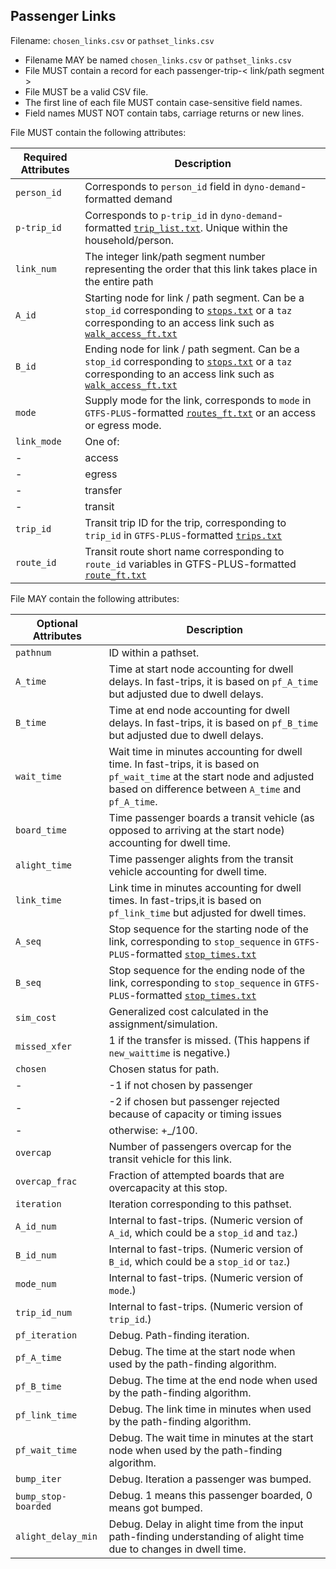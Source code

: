 ## Passenger Links
Filename: `chosen_links.csv` or `pathset_links.csv`

 *  Filename MAY be named `chosen_links.csv` or `pathset_links.csv`
 *  File MUST contain a record for each passenger-trip-< link/path segment >
 *  File MUST be a valid CSV file.
 *  The first line of each file MUST contain case-sensitive field names.
 *  Field names MUST NOT contain tabs, carriage returns or new lines.

File MUST contain the following attributes:

Required Attributes	| Description										
----------			| -------------		
`person_id`			| Corresponds to `person_id` field in `dyno-demand`-formatted demand
`p-trip_id`			| Corresponds to `p-trip_id` in `dyno-demand`-formatted [`trip_list.txt`](https://github.com/osplanning-data-standards/dyno-demand/blob/master/files/trip_list.md).  Unique within the household/person. 
`link_num`			| The integer link/path segment number representing the order that this link takes place in the entire path
`A_id`				| Starting node for link / path segment.  Can be a `stop_id` corresponding to [`stops.txt`](https://github.com/osplanning-data-standards/GTFS-PLUS/blob/master/files/stops.md) or a `taz` corresponding to an access link such as [`walk_access_ft.txt`](https://github.com/osplanning-data-standards/GTFS-PLUS/blob/master/files/walk_access_ft.md)
`B_id`				| Ending node for link / path segment. Can be a `stop_id` corresponding to [`stops.txt`](https://github.com/osplanning-data-standards/GTFS-PLUS/blob/master/files/stops.md) or a `taz` corresponding to an access link such as [`walk_access_ft.txt`](https://github.com/osplanning-data-standards/GTFS-PLUS/blob/master/files/walk_access_ft.md)
`mode`          	| Supply mode for the link, corresponds to `mode` in `GTFS-PLUS`-formatted [`routes_ft.txt`](https://github.com/osplanning-data-standards/GTFS-PLUS/blob/master/files/routes_ft.md) or an access or egress mode.
`link_mode`			| One of: 
-					|    access
-					|    egress
-					|    transfer
-					|    transit
`trip_id`			| Transit trip ID for the trip, corresponding to `trip_id` in `GTFS-PLUS`-formatted [`trips.txt`](https://github.com/osplanning-data-standards/GTFS-PLUS/blob/master/files/trips.md)
`route_id`			| Transit route short name corresponding to `route_id` variables in GTFS-PLUS-formatted [`route_ft.txt`](https://github.com/osplanning-data-standards/GTFS-PLUS/blob/master/files/routes_ft.md)

File MAY contain the following attributes:

Optional Attributes	| Description										
----------			| -------------		
`pathnum`			| ID within a pathset.
`A_time` 			| Time at start node accounting for dwell delays. In fast-trips, it is based on `pf_A_time` but adjusted due to dwell delays.
`B_time` 			| Time at end node accounting for dwell delays.  In fast-trips, it is based on `pf_B_time` but adjusted due to dwell delays.
`wait_time` 		| Wait time in minutes accounting for dwell time.  In fast-trips, it is based on `pf_wait_time` at the start node and adjusted based on difference between `A_time` and `pf_A_time`.
`board_time` 		| Time passenger boards a transit vehicle (as opposed to arriving at the start node) accounting for dwell time.
`alight_time`		| Time passenger alights from the transit vehicle accounting for dwell time.
`link_time` 		| Link time in minutes accounting for dwell times.  In fast-trips,it is based on `pf_link_time` but adjusted for dwell times.
`A_seq` 			| Stop sequence for the starting node of the link, corresponding to `stop_sequence` in `GTFS-PLUS`-formatted [`stop_times.txt`](https://github.com/osplanning-data-standards/GTFS-PLUS/blob/master/files/stop_times.md)
`B_seq` 			| Stop sequence for the ending node of the link, corresponding to `stop_sequence` in `GTFS-PLUS`-formatted [`stop_times.txt`](https://github.com/osplanning-data-standards/GTFS-PLUS/blob/master/files/stop_times.md)
`sim_cost` 			| Generalized cost calculated in the assignment/simulation.
`missed_xfer` 		| 1 if the transfer is missed. (This happens if `new_waittime` is negative.)
`chosen` 			| Chosen status for path. 
- 					| 	-1 if not chosen by passenger
- 					| 	-2 if chosen but passenger rejected because of capacity or timing issues
- 					| 	otherwise: <iteration>+<simulation>\_<iteration>/100.
`overcap`			| Number of passengers overcap for the transit vehicle for this link.
`overcap_frac` 		| Fraction of attempted boards that are overcapacity at this stop.
`iteration` 		| Iteration corresponding to this pathset.
`A_id_num`			| Internal to fast-trips. (Numeric version of `A_id`, which could be a `stop_id` and `taz`.)
`B_id_num`			| Internal to fast-trips. (Numeric version of `B_id`, which could be a `stop_id` or `taz`.)
`mode_num`			| Internal to fast-trips. (Numeric version of `mode`.)
`trip_id_num`		| Internal to fast-trips. (Numeric version of `trip_id`.)
`pf_iteration`		| Debug. Path-finding iteration.
`pf_A_time` 		| Debug. The time at the start node when used by the path-finding algorithm.
`pf_B_time` 		| Debug. The time at the end node when used by the path-finding algorithm.
`pf_link_time`		| Debug. The link time in minutes when used by the path-finding algorithm.
`pf_wait_time`		| Debug. The wait time in minutes at the start node when used by the path-finding algorithm.
`bump_iter`       	| Debug. Iteration a passenger was bumped.
`bump_stop-boarded` | Debug. 1 means this passenger boarded, 0 means got bumped.
`alight_delay_min`  | Debug. Delay in alight time from the input path-finding understanding of alight time due to changes in dwell time.

